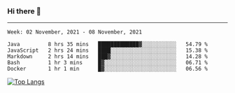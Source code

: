 ### Hi there 👋
---
<!--START_SECTION:waka-->
```text
Week: 02 November, 2021 - 08 November, 2021

Java         8 hrs 35 mins   █████████████▓░░░░░░░░░░░   54.79 % 
JavaScript   2 hrs 24 mins   ████░░░░░░░░░░░░░░░░░░░░░   15.38 % 
Markdown     2 hrs 14 mins   ███▓░░░░░░░░░░░░░░░░░░░░░   14.28 % 
Bash         1 hr 3 mins     █▓░░░░░░░░░░░░░░░░░░░░░░░   06.71 % 
Docker       1 hr 1 min      █▓░░░░░░░░░░░░░░░░░░░░░░░   06.56 % 
```
<!--END_SECTION:waka-->

[![Top Langs](https://github-readme-stats.vercel.app/api/top-langs/?username=HyunAh-iia&layout=compact)](https://github.com/anuraghazra/github-readme-stats)
<!--
**HyunAh-iia/HyunAh-iia** is a ✨ _special_ ✨ repository because its `README.md` (this file) appears on your GitHub profile.

Here are some ideas to get you started:

- 🔭 I’m currently working on ...
- 🌱 I’m currently learning ...
- 👯 I’m looking to collaborate on ...
- 🤔 I’m looking for help with ...
- 💬 Ask me about ...
- 📫 How to reach me: ...
- 😄 Pronouns: ...
- ⚡ Fun fact: ...
-->
